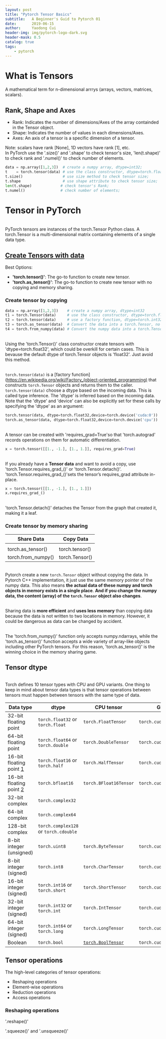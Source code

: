 ```yaml
---
layout: post
title: "Pytorch Tensor Basics"
subtitle:   A Beginner's Guid to Pytorch 01
date:       2019-06-15
author:     Yaodong Cui
header-img: img/pytorch-logo-dark.svg
header-mask: 0.5
catalog: true
tags:
    - pytorch
---
```



# What is Tensors

A mathematical term for n-dimensional arrrys (arrays, vectors, matrices, scalars).

## Rank, Shape and Axes

- Rank:  Indicates the number of dimensions/Axes of the array containded in the Tensor object.
- Shape: Indicates the number of values in each dimensions/Axes.
- Axes:  An axis of a tensor is a specific dimension of a tensor.

Note: scalars have rank [None], 1D vectors have rank [1], etc.
<br> In PyTorch use the '.size()' and '.shape' to check tensor's size, 'len(t.shape)' to check rank and '.numel()' to check number of elements.
```python
data = np.array([1,2,3])  # create a numpy array, dtype=int32;
t    = torch.tensor(data) # use the class constructor, dtype=torch.float32;
t.size()                  # use size method to check tensor size;
t.shape                   # use shape attribute to check tensor size;
len(t.shape)             # check tensor's Rank;
t.numel()                # check number of elements;
```
# Tensor in PyTorch

<br> PyTorch tensors are instances of the torch.Tensor Python class. A torch.Tensor is a multi-dimensional matrix containing elements of a single data type.

## [Create Tensors with data](https://pytorch.org/docs/stable/torch.html#tensor-creation-ops)

Best Options:
- **'torch.tensor()'**: The go-to function to create new tensor.
- **'torch.as_tensor()'**: The go-to function to create new tensor with no copying and memory sharing.

### Create tensor by copying

```python
data = np.array([1,2,3])    # create a numpy array, dtype=int32
t1 = torch.Tensor(data)     # use the class constructor, dtype=torch.float32
t2 = torch.tensor(data)     # use a factory function, dtype=torch.int32
t3 = torch.as_tensor(data)  # Convert the data into a torch.Tensor, no copy
t4 = torch.from_numpy(data) # Convert the numpy data into a torch.Tensor, no copy
```

<br> Using the 'torch.Tensor()' class constructor create tensors with 'dtype=torch.float32', which could be overkill for certain cases. This is bevause the default dtype of torch.Tensor objects is 'float32'. Just avoid this method.

<br> `torch.tensor(data)` is a [factory function](https://en.wikipedia.org/wiki/Factory_(object-oriented_programming) that constructs `torch.Tensor` objects and returns them to the caller.  `torch.tensor(data)` choose a dtype based on the incoming data. This is called type inference. The 'dtype' is inferred based on the incoming data. Note that the 'dtype' and 'device' can also be explicitly set for these calls by specifying the 'dtype' as an argument:
```python
torch.tensor(data, dtype=torch.float32,device=torch.device('cuda:0'))
torch.as_tensor(data, dtype=torch.float32,device=torch.device('cpu'))
```
<br> A tensor can be created with 'requires_grad=True'so that 'torch.autograd' records operations on them for automatic differentiation.
```python
x = torch.tensor([[1., -1.], [1., 1.]], requires_grad=True)
```
<br> If you already have a **Tensor data** and want to avoid a copy, use 'torch.Tensor.requires_grad_()' or 'torch.Tensor.detach()'.
<br>'torch.Tensor.requires_grad_()'sets the tensor’s requires_grad attribute in-place.
```python
x = torch.tensor([[1., -1.], [1., 1.]])
x.requires_grad_()
```
<br>'torch.Tensor.detach()' detaches the Tensor from the graph that created it, making it a leaf.

### Create tensor by memory sharing

| Share Data          | Copy Data      |
| ------------------- | -------------- |
|  |
| torch.as\_tensor()  | torch.tensor() |
| torch.from\_numpy() | torch.Tensor() |

<br> Pytorch create a new `torch.Tensor` object without copying the data. In Pytorch C++ implementation, it just use the same memory pointer of the numpy data. This also means **the actual data of these numpy and torch objects in memory exists in a single place**. **And if you change the numpy data, the content (array) of the `torch.Tensor` object also changes**.

<br> Sharing data is **more efficient** and **uses less memory** than copying data because the data is not written to two locations in memory. However, it could be dangerous as data can be changed by accident.

<br> The 'torch.from_numpy()' function only accepts numpy.ndarrays, while the 'torch.as_tensor()' function accepts a wide variety of array-like objects including other PyTorch tensors. For this reason, 'torch.as_tensor()' is the winning choice in the memory sharing game.


## Tensor dtype


<br> Torch defines 10 tensor types with CPU and GPU variants. One thing to keep in mind about tensor data types is that tensor operations between tensors must happen between tensors with the same type of data.

| Data type                                                                  | dtype                                 | CPU tensor                                                                                            | GPU tensor                  |
| -------------------------------------------------------------------------- | ------------------------------------- | ----------------------------------------------------------------------------------------------------- | --------------------------- |
| 32-bit floating point                                                      | `torch.float32` or `torch.float`      | `torch.FloatTensor`                                                                                   | `torch.cuda.FloatTensor`    |
| 64-bit floating point                                                      | `torch.float64` or `torch.double`     | `torch.DoubleTensor`                                                                                  | `torch.cuda.DoubleTensor`   |
| 16-bit floating point [1](https://pytorch.org/docs/1.7.1/tensors.html#id3) | `torch.float16` or `torch.half`       | `torch.HalfTensor`                                                                                    | `torch.cuda.HalfTensor`     |
| 16-bit floating point [2](https://pytorch.org/docs/1.7.1/tensors.html#id4) | `torch.bfloat16`                      | `torch.BFloat16Tensor`                                                                                | `torch.cuda.BFloat16Tensor` |
| 32-bit complex                                                             | `torch.complex32`                     |                                                                                                       |                             |
| 64-bit complex                                                             | `torch.complex64`                     |                                                                                                       |                             |
| 128-bit complex                                                            | `torch.complex128` or `torch.cdouble` |                                                                                                       |                             |
| 8-bit integer (unsigned)                                                   | `torch.uint8`                         | `torch.ByteTensor`                                                                                    | `torch.cuda.ByteTensor`     |
| 8-bit integer (signed)                                                     | `torch.int8`                          | `torch.CharTensor`                                                                                    | `torch.cuda.CharTensor`     |
| 16-bit integer (signed)                                                    | `torch.int16` or `torch.short`        | `torch.ShortTensor`                                                                                   | `torch.cuda.ShortTensor`    |
| 32-bit integer (signed)                                                    | `torch.int32` or `torch.int`          | `torch.IntTensor`                                                                                     | `torch.cuda.IntTensor`      |
| 64-bit integer (signed)                                                    | `torch.int64` or `torch.long`         | `torch.LongTensor`                                                                                    | `torch.cuda.LongTensor`     |
| Boolean                                                                    | `torch.bool`                          | [`torch.BoolTensor`](https://pytorch.org/docs/1.7.1/tensors.html#torch.BoolTensor "torch.BoolTensor") | `torch.cuda.BoolTensor`     |

## Tensor operations

The high-level categories of tensor operations:

- Reshaping operations
- Element-wise operations
- Reduction operations
- Access operations

### Reshaping operations

'.reshape()'

'.squeeze()' and '.unsqueeze()'
